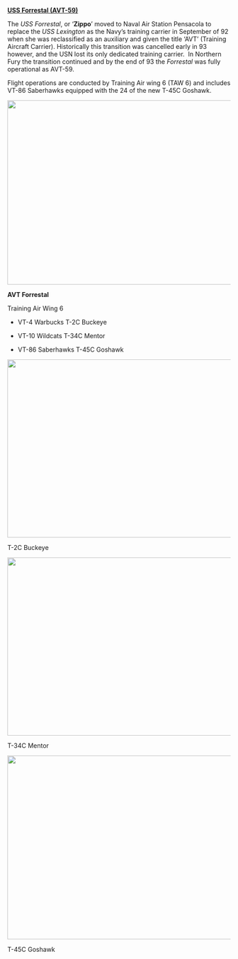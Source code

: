**[USS Forrestal
(AVT-59)](https://en.wikipedia.org/wiki/USS_Forrestal_(CV-59))**

The *USS Forrestal*, or ‘**Zippo**’ moved to Naval Air Station Pensacola
to replace the *USS Lexington* as the Navy’s training carrier in
September of 92 when she was reclassified as an auxiliary and given the
title ‘AVT’ (Training Aircraft Carrier). Historically this transition
was cancelled early in 93 however, and the USN lost its only dedicated
training carrier.  In Northern Fury the transition continued and by the
end of 93 the *Forrestal* was fully operational as AVT-59.

Flight operations are conducted by Training Air wing 6 (TAW 6) and
includes VT-86 Saberhawks equipped with the 24 of the new T-45C Goshawk.

<img src="/assets\images\nato\us\navy\carriers\forrestal\media\image1.jpg" style="width:6.5in;height:4.32917in" />

**AVT Forrestal**

Training Air Wing 6

-   VT-4 Warbucks T-2C Buckeye

-   VT-10 Wildcats T-34C Mentor

-   VT-86 Saberhawks T-45C Goshawk

<img src="/assets\images\nato\us\navy\carriers\forrestal\media\image2.jpeg" style="width:6.34375in;height:4.19481in" />

T-2C Buckeye

<img src="/assets\images\nato\us\navy\carriers\forrestal\media\image3.jpg" style="width:6.27083in;height:4.18872in" />

T-34C Mentor

<img src="/assets\images\nato\us\navy\carriers\forrestal\media\image4.jpeg" style="width:6.5in;height:4.31806in" />

T-45C Goshawk
